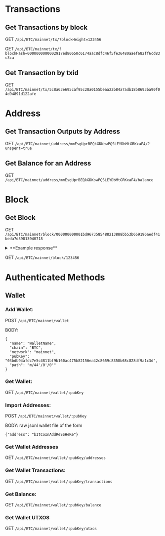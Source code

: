 # Transactions

## Get Transactions by block

GET `/api/BTC/mainnet/tx/?blockHeight=123456`

GET `/api/BTC/mainnet/tx/?blockHash=0000000000002917ed80650c6174aac8dfc46f5fe36480aaef682ff6cd83c3ca`

## Get Transaction by txid

GET `/api/BTC/mainnet/tx/5c8a63e695caf95c28a0155beaa22b84a7adb18b8693ba90f04d94891d122afe`

# Address

## Get Transaction Outputs by Address

GET `/api/BTC/mainnet/address/mmEsgUprBEQkGDKowPQSLEYDbMtGRKxaF4/?unspent=true`

## Get Balance for an Address

GET `/api/BTC/mainnet/address/mmEsgUprBEQkGDKowPQSLEYDbMtGRKxaF4/balance`

# Block

## Get Block

GET `/api/BTC/mainnet/block/000000000001bd9673585488213888bb53b669196aedf41beda7d39813940718`

<details>
<summary>**Example response**</summary>
<br>
```
{
    "_id": "5c3612679e28322477a90cd2",
    "chain": "BTC",
    "network": "mainnet",
    "hash": "000000000001bd9673585488213888bb53b669196aedf41beda7d39813940718",
    "height": 99720,
    "version": 1,
    "size": 439,
    "merkleRoot": "5a8a0af17855da42b358b47053c72558aaef2773fdd6fc845500fea6189b93f0",
    "time": "2010-12-27T20:41:12.000Z",
    "timeNormalized": "2010-12-27T20:41:12.000Z",
    "nonce": 1837081266,
    "bits": 453281356,
    "previousBlockHash": "0000000000000133e27223dfdbd4519cd38b982760826456c7ff3bb2cc9a5e5e",
    "nextBlockHash": "000000000000a9d244f9e21224bb9188dfe8c9c4e9f8b6f9f1a9dbd8e8bf8b68",
    "reward": 5000000000,
    "transactionCount": 2,
    "confirmations": 3
}
```
</details>


GET `/api/BTC/mainnet/block/123456`


# Authenticated Methods
## Wallet

### Add Wallet:

POST `/api/BTC/mainnet/wallet`

BODY:
```
{
  "name": "WalletName",
  "chain": "BTC",
  "network": "mainnet",
  "pubKey": "03bdb94afdc7e5c4811bf9b160ac475b82156ea42c8659c8358b68c828df9a1c3d",
  "path": "m/44'/0'/0'"
}
```

### Get Wallet:

GET `/api/BTC/mainnet/wallet/:pubKey`

### Import Addresses:

POST `/api/BTC/mainnet/wallet/:pubKey`

BODY: raw jsonl wallet file of the form
```
{"address": "bItCoInAddReSSHeRe"}
```

### Get Wallet Addresses

GET `/api/BTC/mainnet/wallet/:pubKey/addresses`

### Get Wallet Transactions:

GET `/api/BTC/mainnet/wallet/:pubKey/transactions`

### Get Balance:

GET `/api/BTC/mainnet/wallet/:pubKey/balance`

### Get Wallet UTXOS

GET `/api/BTC/mainnet/wallet/:pubKey/utxos`
